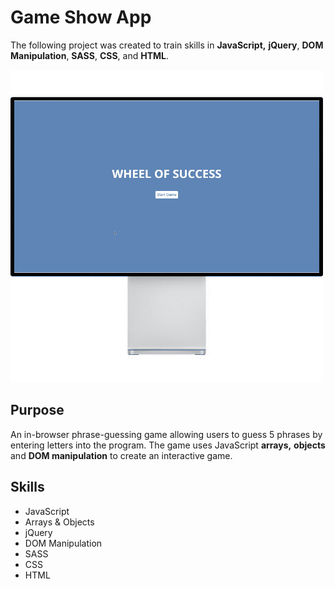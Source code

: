 # Game Show App

The following project was created to train skills in **JavaScript,** **jQuery**, **DOM Manipulation**, **SASS**, **CSS**, and **HTML**.

![Employee Directory](./doc/game.gif)

## Purpose 

An in-browser phrase-guessing game allowing users to guess 5 phrases by entering letters into the program. The game uses JavaScript **arrays,** **objects** and **DOM manipulation** to create an interactive game.



## Skills

* JavaScript
* Arrays & Objects
* jQuery 
* DOM Manipulation
* SASS
* CSS
* HTML

